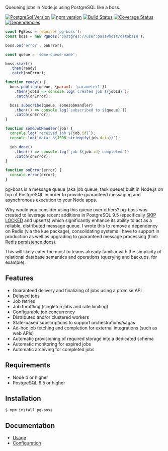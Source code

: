 Queueing jobs in Node.js using PostgreSQL like a boss.

[![PostgreSql Version](https://img.shields.io/badge/PostgreSQL-9.5+-blue.svg?maxAge=2592000)](http://www.postgresql.org)
[![npm version](https://badge.fury.io/js/pg-boss.svg)](https://badge.fury.io/js/pg-boss)
[![Build Status](https://travis-ci.org/timgit/pg-boss.svg?branch=master)](https://travis-ci.org/timgit/pg-boss)
[![Coverage Status](https://coveralls.io/repos/github/timgit/pg-boss/badge.svg?branch=master)](https://coveralls.io/github/timgit/pg-boss?branch=master)
[![Dependencies](https://david-dm.org/timgit/pg-boss.svg)](https://david-dm.org/timgit/pg-boss)

```js
const PgBoss = require('pg-boss');
const boss = new PgBoss('postgres://user:pass@host/database');

boss.on('error', onError);

const queue = 'some-queue-name';

boss.start()
  .then(ready)
  .catch(onError);

function ready() {
  boss.publish(queue, {param1: 'parameter1'})
    .then(jobId => console.log(`created job ${jobId}`))
    .catch(onError);

  boss.subscribe(queue, someJobHandler)
    .then(() => console.log(`subscribed to ${queue}`))
    .catch(onError);
}

function someJobHandler(job) {
  console.log(`received job ${job.id}`);
  console.log(`data: ${JSON.stringify(job.data)}`);

  job.done()
    .then(() => console.log(`job ${job.id} completed`))
    .catch(onError);
}

function onError(error) {
  console.error(error);
}
```

pg-boss is a message queue (aka job queue, task queue) built in Node.js on top of PostgreSQL in order to provide guaranteed messaging and asynchronous execution to your Node apps.  

Why would you consider using this queue over others? pg-boss was created to leverage recent additions in PostgreSQL 9.5
(specifically [SKIP LOCKED](http://blog.2ndquadrant.com/what-is-select-skip-locked-for-in-postgresql-9-5) and upserts)
which significantly enhance its ability to act as a reliable, distributed message queue. I wrote this to remove a dependency on Redis (via the kue package), consolidating systems I have to support in production as well as upgrading to guaranteed message processing (hint: [Redis persistence docs](https://redis.io/topics/persistence#ok-so-what-should-i-use)). 

This will likely cater the most to teams already familiar with the simplicity of relational database semantics and operations (querying and backups, for example).

## Features
* Guaranteed delivery and finalizing of jobs using a promise API
* Delayed jobs
* Job retries
* Job throttling (singleton jobs and rate limiting)
* Configurable job concurrency
* Distributed and/or clustered workers
* State-based subscriptions to support orchestrations/sagas
* Ad-hoc job fetching and completion for external integrations (such as web APIs)
* Automatic provisioning of required storage into a dedicated schema
* Automatic monitoring for expired jobs
* Automatic archiving for completed jobs

## Requirements
* Node 4 or higher
* PostgreSQL 9.5 or higher

## Installation
`$ npm install pg-boss`

## Documentation
* [Usage](docs/usage.md)
* [Configuration](docs/configuration.md)
